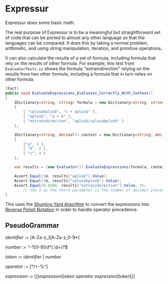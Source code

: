 # Expressur
Expressur does some basic math. 

The real purpose of Expressur is to be a meaningful but straightforward set of code that can be ported to almost any other language so that the languages can be compared. It does this by taking a normal problem, arithmetic, and using string manipulation, iteration, and primitive operations. 

It can also calculate the results of a set of formula, including formula that rely on the results of other formula. For example, this test from  `EvaluatorTests.cs` shows the formula "extraindirection" relying on the results from two other formula, including a formula that in turn relies on other formula.

```csharp
[Fact]
public void EvaluateExpressions_Evaluates_Correctly_With_Context()
{
    IDictionary<string, string> formula = new Dictionary<string, string> 
    { 
        { "cplusabplusb", "c + aplusb" }, 
        { "aplusb", "a + b" }, 
        { "extraindirection", "aplusb/cplusabplusb" } 
    };

    IDictionary<string, decimal?> context = new Dictionary<string, decimal?> 
    { 
        {"a", 1 }, 
        { "b", 2 }, 
        { "c", 4 } 
    };

    var results = (new Evaluator()).EvaluateExpressions(formula, context);

    Assert.Equal(3m, results["aplusb"].Value);
    Assert.Equal(7m, results["cplusabplusb"].Value);
    Assert.Equal(0.429m, results["extraindirection"].Value, 3); 
        // the 3 as the third parameter is the number of decimal places to check.
}
```


This uses the [Shunting Yard Algorithm](https://en.wikipedia.org/wiki/Shunting-yard_algorithm) to convert the expressions into [Reverse Polish Notation](https://en.wikipedia.org/wiki/Reverse_Polish_notation) in order to handle operator precedence.

## PseudoGrammar

*identifier* := [A-Za-z_][A-Za-z_0-9*]

*number* := ^-?[0-9]\d*(\.\d+)?$

*token* := *identifier* | *number*

*operator* := [*/+-%^]

*expression* := [(]*expression*|*token* *operator* *expression*|*token*[)]





